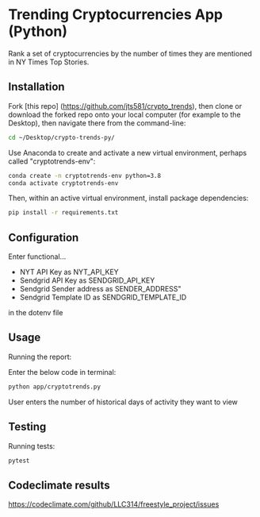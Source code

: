 # Trending Cryptocurrencies App (Python)

Rank a set of cryptocurrencies by the number of times they are mentioned in NY Times Top Stories. 

## Installation

Fork [this repo] (https://github.com/jts581/crypto_trends), then clone or download the forked repo onto your local computer (for example to the Desktop), then navigate there from the command-line:

```sh
cd ~/Desktop/crypto-trends-py/
```

Use Anaconda to create and activate a new virtual environment, perhaps called "cryptotrends-env":

```sh
conda create -n cryptotrends-env python=3.8
conda activate cryptotrends-env
```

Then, within an active virtual environment, install package dependencies:

```sh
pip install -r requirements.txt
```

## Configuration
Enter functional... 
- NYT API Key as NYT_API_KEY
- Sendgrid API Key as SENDGRID_API_KEY
- Sendgrid Sender address as SENDER_ADDRESS"
- Sendgrid Template ID as SENDGRID_TEMPLATE_ID

in the dotenv file

## Usage
Running the report:

Enter the below code in terminal:
```sh
python app/cryptotrends.py
```

User enters the number of historical days of activity they want to view

## Testing

Running tests:

```sh
pytest
```
## Codeclimate results

https://codeclimate.com/github/LLC314/freestyle_project/issues

